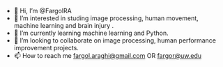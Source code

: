 - 👋 Hi, I’m @FargolRA
- 👀 I’m interested in studing image processing, human movement, machine learning and brain injury .
- 🌱 I’m currently learning machine learning and Python.
- 💞️ I’m looking to collaborate on image processing, human performance improvement projects. 
- 📫 How to reach me fargol.araghi@gmail.com OR fargor@uw.edu

<!---
FargolRA/FargolRA is a ✨ special ✨ repository because its `README.md` (this file) appears on your GitHub profile.
You can click the Preview link to take a look at your changes.
--->
